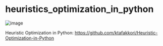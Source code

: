 # heuristics_optimization_in_python

![image](https://user-images.githubusercontent.com/33770709/189251275-f317f473-d64b-4283-b70b-df9be7bf89c2.png)

 Heuristic Optimization in Python: https://github.com/ktafakkori/Heuristic-Optimization-in-Python
